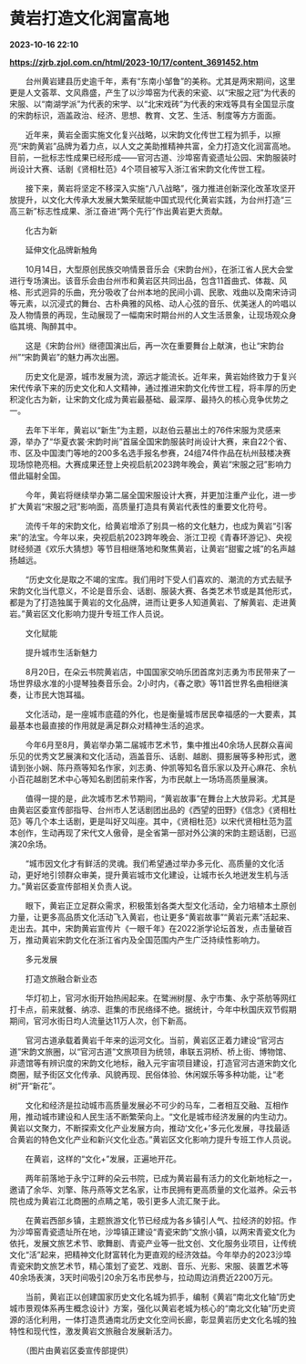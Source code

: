 # 黄岩打造文化润富高地

**2023-10-16 22:10**

**https://zjrb.zjol.com.cn/html/2023-10/17/content_3691452.htm**

　　台州黄岩建县历史逾千年，素有“东南小邹鲁”的美称。尤其是两宋期间，这里更是人文荟萃、文风鼎盛，产生了以沙埠窑为代表的宋瓷、以“宋服之冠”为代表的宋服、以“南湖学派”为代表的宋学、以“北宋戏砖”为代表的宋戏等具有全国显示度的宋韵标识，涵盖政治、经济、思想、教育、文艺、生活、制度等方方面面。

　　近年来，黄岩全面实施文化复兴战略，以宋韵文化传世工程为抓手，以擦亮“宋韵黄岩”品牌为着力点，以人文之美助推精神共富，全力打造文化润富高地。目前，一批标志性成果已经形成——官河古道、沙埠窑青瓷遗址公园、宋韵服装时尚设计大赛、话剧《贤相杜范》4个项目被写入浙江省宋韵文化传世工程。

　　接下来，黄岩将坚定不移深入实施“八八战略”，强力推进创新深化改革攻坚开放提升，以文化大传承大发展大繁荣赋能中国式现代化黄岩实践，为台州打造“三高三新”标志性成果、浙江奋进“两个先行”作出黄岩更大贡献。

　　化古为新

　　延伸文化品牌新触角

　　10月14日，大型原创民族交响情景音乐会《宋韵台州》，在浙江省人民大会堂进行专场演出。该音乐会由台州市和黄岩区共同出品，包含11首曲式、体裁、风格、形式迥异的乐曲，充分吸收了台州本地的民间小调、民歌、戏曲以及南宋诗词等元素，以沉浸式的舞台、古朴典雅的风格、动人心弦的音乐、优美迷人的吟唱以及人物情景的再现，生动展现了一幅南宋时期台州的人文生活景象，让现场观众身临其境、陶醉其中。

　　这是《宋韵台州》继德国演出后，再一次在重要舞台上献演，也让“宋韵台州”“宋韵黄岩”的魅力再次出圈。

　　历史文化是源，城市发展为流，源远才能流长。近年来，黄岩始终致力于复兴宋代传承下来的历史文化和人文精神，通过推进宋韵文化传世工程，将丰厚的历史积淀化古为新，让宋韵文化成为黄岩最基础、最深厚、最持久的核心竞争优势之一。

　　去年下半年，黄岩以“新生”为主题，以赵伯云墓出土的76件宋服为灵感来源，举办了“华夏衣裳·宋韵时尚”首届全国宋韵服装时尚设计大赛，来自22个省、市、区及中国澳门等地的200多名选手报名参赛，24组74件作品在杭州鼓楼决赛现场惊艳亮相。大赛成果还登上央视启航2023跨年晚会，黄岩“宋服之冠”影响力借此辐射全国。

　　今年，黄岩将继续举办第二届全国宋服设计大赛，并更加注重产业化，进一步扩大黄岩“宋服之冠”影响面，高质量打造具有黄岩代表性的重要文化符号。

　　流传千年的宋韵文化，给黄岩增添了别具一格的文化魅力，也成为黄岩“引客来”的法宝。今年以来，央视启航2023跨年晚会、浙江卫视《青春环游记》、央视财经频道《欢乐大猜想》等节目相继落地和聚焦黄岩，让黄岩“甜蜜之城”的名声越扬越远。

　　“历史文化是取之不竭的宝库。我们用时下受人们喜欢的、潮流的方式去赋予宋韵文化当代意义，不论是音乐会、话剧、服装大赛、各类艺术节或是其他形式，都是为了打造独属于黄岩的文化品牌，进而让更多人知道黄岩、了解黄岩、走进黄岩。”黄岩区文化影响力提升专班工作人员说。

　　文化赋能

　　提升城市生活新魅力

　　8月20日，在朵云书院黄岩店，中国国家交响乐团首席刘志勇为市民带来了一场世界级水准的小提琴独奏音乐会。2小时内，《春之歌》等11首世界名曲相继演奏，让市民大饱耳福。

　　文化活动，是一座城市底蕴的外化，也是衡量城市居民幸福感的一大要素，其最基本也最直接的作用就是满足群众对精神生活的追求。

　　今年6月至8月，黄岩举办第二届城市艺术节，集中推出40余场人民群众喜闻乐见的优秀文艺展演和文化活动，涵盖音乐、话剧、越剧、摄影展等多种形式，邀请到张小娴、陈丹燕等知名作家，刘志勇、仲凯等知名音乐家以及开心麻花、余杭小百花越剧艺术中心等知名剧团前来作客，为市民献上一场场高质量展演。

　　值得一提的是，此次城市艺术节期间，“黄岩故事”在舞台上大放异彩。尤其是由黄岩区委宣传部指导、台州市人艺话剧团出品的《西望的田野》《信念》《贤相杜范》等几个本土话剧，更是叫好又叫座。其中，《贤相杜范》以宋代贤相杜范为蓝本创作，生动再现了宋代文人傲骨，是全省第一部对外公演的宋韵主题话剧，已巡演20余场。

　　“城市因文化才有鲜活的灵魂。我们希望通过举办多元化、高质量的文化活动，更好地引领群众审美，提升黄岩城市文化建设，让城市长久地迸发生机与活力。”黄岩区委宣传部相关负责人说。

　　眼下，黄岩正立足群众需求，积极策划各类大型文化活动，全力培植本土原创力量，让更多高品质文化活动飞入黄岩，也让更多“黄岩故事”“黄岩元素”活起来、走出去。其中，宋韵黄岩宣传片《一眼千年》在2022浙学论坛首发，点击量破百万，推动黄岩宋韵文化在浙江省内及全国范围内产生广泛持续性影响力。

　　多元发展

　　打造文旅融合新业态

　　华灯初上，官河水街开始热闹起来。在鹭洲树屋、永宁市集、永宁茶舫等网红打卡点，前来就餐、纳凉、逛集的市民络绎不绝。据统计，今年中秋国庆双节假期期间，官河水街日均人流量达11万人次，创下新高。

　　官河古道承载着黄岩千年来的运河文化。当前，黄岩区正着力建设“官河古道”宋韵文旅圈，以“官河古道”文旅项目为统领，串联五洞桥、桥上街、博物馆、非遗馆等有辨识度的宋韵文化地标，融入元宇宙项目建设，打造官河古道宋韵文化商圈，赋予街区文化传承、风貌再现、民俗体验、休闲娱乐等多种功能，让“老树”开“新花”。

　　文化和经济是拉动城市高质量发展必不可少的马车，二者相互交融、互相作用，推动城市建设和人民生活不断繁荣向上。“文化是城市经济发展的内生动力。黄岩以文聚力，不断探索文化产业发展方向，推动‘文化+’多元化发展，寻找最适合黄岩的特色文化产业和新兴文化业态。”黄岩区文化影响力提升专班工作人员说。

　　在黄岩，这样的“文化+”发展，正遍地开花。

　　两年前落地于永宁江畔的朵云书院，已成为黄岩最有活力的文化新地标之一，邀请了余华、刘擎、陈丹燕等文艺名家，让市民拥有更高质量的文化滋养。朵云书院也成为黄岩江北商圈的点睛之笔，吸引更多人流汇聚于此。

　　在黄岩西部乡镇，主题旅游文化节已经成为各乡镇引人气、拉经济的妙招。作为沙埠窑青瓷遗址所在地，沙埠镇正建设“青瓷宋韵”文旅小镇，以两宋青瓷文化为依托，发展文旅艺术节、歌舞剧、青瓷产业等一批文创、文化服务业项目，让传统文化“活”起来，把精神文化财富转化为更直观的经济效益。今年举办的2023沙埠青瓷宋韵文旅艺术节，精心策划了瓷艺、戏剧、音乐、光影、宋服、装置艺术等40余场表演，3天时间吸引20余万名市民参与，拉动周边消费近2200万元。

　　当前，黄岩正以创建国家历史文化名城为抓手，编制《黄岩“南北文化轴”历史城市景观体系再生概念设计》方案，强化以黄岩老城为核心的“南北文化轴”历史资源的活化利用，一体打造贯通南北历史文化空间长廊，彰显黄岩历史文化名城的独特性和现代性，激发黄岩文旅融合发展新活力。

　　（图片由黄岩区委宣传部提供）